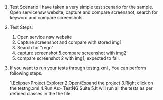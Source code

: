 1. Test Scenario
I have taken a very simple test scenario for the sample. Open servicensw website, capture and compare screenshot, search for keyword and compare screenshots.

2. Test Steps:
	1. Open service nsw website
	2. Capture screenshot and compare with stored img1
	3. Search for "rego"
	4. capture screenshot
	5.compare screenshot with img2
	6. compare screenshot 2 with img1, expected to fail.
	

3. If you want to run your tests through testng.xml , You can perform following steps.

	1.Eclipse>Project Explorer
	2.Open/Expand the project
	3.Right click on the testng.xml
	4.Run As> TestNG Suite
	5.It will run all the tests as per defined classes in the the file.

	
